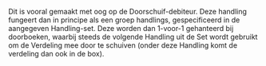 Dit is vooral gemaakt met oog op de Doorschuif-debiteur. Deze handling fungeert dan in principe als een groep handlings, gespecificeerd in de aangegeven Handling-set. Deze worden dan 1-voor-1 gehanteerd bij doorboeken, waarbij steeds de volgende Handling uit de Set wordt gebruikt om de Verdeling mee door te schuiven (onder deze Handling komt de verdeling dan ook in de box).
